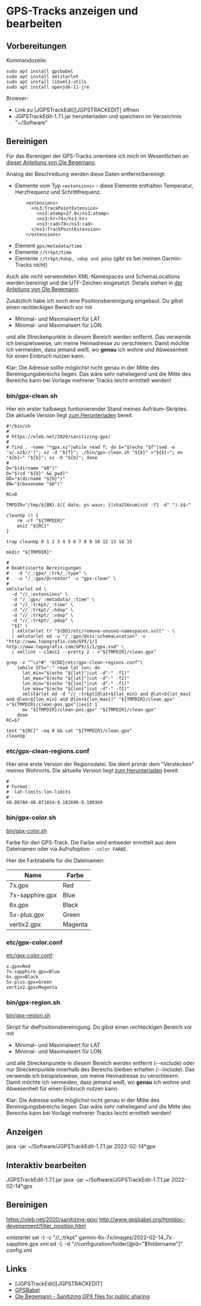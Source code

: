 GPS-Tracks anzeigen und bearbeiten
==================================

Vorbereitungen
--------------

Kommandozeile:

```shell
sudo apt install gpsbabel
sudo apt install xmlstarlet
sudo apt install libxml2-utils
sudo apt install openjdk-11-jre
```

Browser:

- Link zu [JGPSTrackEdit][JGPSTRACKEDIT] öffnen
- JGPSTrackEdit-1.7.1.jar herunterladen und speichern im Verzeichnis "~/Software"

Bereinigen
----------

Für das Berenigen der GPS-Tracks orientiere ich
mich im Wesentlichen an [dieser Anleitung von Ole Begemann][OLEB].

Analog der Beschreibung werden diese Daten entfernt/bereinigt:

- Elemente vom Typ `<extensions>` - diese Elemente enthalten Temperatur, Herzfrequenz und Schrittfrequenz.
    ```
        <extensions>
          <ns3:TrackPointExtension>
            <ns3:atemp>27.0</ns3:atemp>
            <ns3:hr>74</ns3:hr>
            <ns3:cad>78</ns3:cad>
          </ns3:TrackPointExtension>
        </extensions>
    ```
- Element `gpx/metadata/time`
- Elemente `//trkpt/time`
- Elemente `//trkpt/hdop, vdop und pdop` (gibt es bei meinen Garmin-Tracks nicht)

Auch alle nicht verwendeten XML-Namespaces und SchemaLocations werden
bereinigt und die UTF-Zeichen eingesetzt. Details stehen in [der Anleitung von Ole Begemann][OLEB].

Zusätzlich habe ich noch eine Positionsbereinigung eingebaut.
Du gibst einen rechteckigen Bereich vor mit

- Minimal- und Maximalwert für LAT
- Minimal- und Maximalwert für LON

und alle Streckenpunkte in diesem Bereich werden entfernt.
Das verwende ich beispielsweise, um meine Heimadresse zu verschleiern.
Damit möchte ich vermeiden, dass jemand weiß, wo **genau** ich wohne
und Abwesenheit für einen Einbruch nutzen kann.

Klar: Die Adresse sollte möglichst nicht genau in der Mitte des
Bereinigungsbereichs liegen. Das wäre sehr naheliegend und
die Mitte des Bereichs kann bei Vorlage mehrerer Tracks leicht
ermittelt werden!

### bin/gpx-clean.sh

Hier ein erster halbwegs funtionierender Stand
meines Aufräum-Skriptes. Die aktuelle Version
liegt [zum Herunterladen](/bin/gpx-clean.sh) bereit.

```shell
#!/bin/sh
#
# https://oleb.net/2020/sanitizing-gpx/
#
# find . -name "*gpx.xz"|while read f; do b="$(echo "$f"|sed -e 's/.xz$//')"; xz -d "${f}"; ./bin/gpx-clean.sh "${b}" >"${b}~"; mv "${b}~" "${b}"; xz -9 "${b}"; done
#
D="$(dirname "$0")"
D="$(cd "${D}" && pwd)"
DD="$(dirname "${D}")"
BN="$(basename "$0")"

RC=0

TMPDIR="/tmp/${BN}.$({ date; ps waux; }|sha256sum|cut -f1 -d" ").$$~"

cleanUp () {
    rm -rf "${TMPDIR}"
    exit "${RC}"
}

trap cleanUp 0 1 2 3 4 5 6 7 8 9 10 12 13 14 15

mkdir "${TMPDIR}"

#
# Deaktivierte Bereinigungen
#   -d "/_:gpx/_:trk/_:type" \
#   -u "/_:gpx/@creator" -v "gpx-clean" \
#
xmlstarlet ed \
  -d "//_:extensions" \
  -d "/_:gpx/_:metadata/_:time" \
  -d "//_:trkpt/_:time" \
  -d "//_:trkpt/_:hdop" \
  -d "//_:trkpt/_:vdop" \
  -d "//_:trkpt/_:pdop" \
  "$1" \
  | xmlstarlet tr "${DD}/etc/remove-unused-namespaces.xslt" - \
  | xmlstarlet ed -u "/_:gpx/@xsi:schemaLocation" -v "http://www.topografix.com/GPX/1/1 http://www.topografix.com/GPX/1/1/gpx.xsd" \
  | xmllint --c14n11 --pretty 2 - >"${TMPDIR}/clean.gpx"

grep -v "^\s*#" "${DD}/etc/gpx-clean-regions.conf"\
    |while IFS=":" read lat lon; do
      lat_min="$(echo "${lat}"|cut -d"-" -f1)"
      lat_max="$(echo "${lat}"|cut -d"-" -f2)"
      lon_min="$(echo "${lon}"|cut -d"-" -f1)"
      lon_max="$(echo "${lon}"|cut -d"-" -f2)"
      xmlstarlet ed -d "//_:trkpt[@lat>${lat_min} and @lat<${lat_max} and @lon>${lon_min} and @lon<${lon_max}]" "${TMPDIR}/clean.gpx" >"${TMPDIR}/clean-pos.gpx"||exit 1
      mv "${TMPDIR}/clean-pos.gpx" "${TMPDIR}/clean.gpx"
    done
RC=$?

test "${RC}" -eq 0 && cat "${TMPDIR}/clean.gpx"
cleanUp
```

### etc/gpx-clean-regions.conf

Hier eine erste Version der Regionsdatei.
Sie dient primär dem "Verstecken" meines Wohnorts.
Die aktuelle Version liegt [zum Herunterladen](/etc/gpx-clean-regions.conf) bereit.

```
#
# Format:
#  lat-limits:lon-limits
#
48.86784-48.871654:9.182696-9.189369
```

### bin/gpx-color.sh

[bin/gpx-color.sh](/bin/gpx-color.sh)

Farbe für den GPS-Track. Die Farbe wird entweder ermittelt
aus dem Dateinamen oder via Aufrufoption `--color FARBE`.

Hier die Farbtabelle für die Dateinamen:

Name            | Farbe
----------------|-------
7x.gpx          | Red
7x-sapphire.gpx | Blue
6x.gpx          | Black
5x-plus.gpx     | Green
vertix2.gpx     | Magenta

### etc/gpx-color.conf

[etc/gpx-color.conf](/etc/gpx-color.conf):

```
x.gpx=Red
7x-sapphire.gpx=Blue
6x.gpx=Black
5x-plus.gpx=Green
vertix2.gpx=Magenta
```

### bin/gpx-region.sh

[bin/gpx-region.sh](/bin/gpx-region.sh)

Skript für diePositionsbereinigung.
Du gibst einen rechteckigen Bereich vor mit

- Minimal- und Maximalwert für LAT
- Minimal- und Maximalwert für LON

und alle Streckenpunkte in diesem Bereich werden entfernt (--exclude)
oder nur Streckenpunkte innerhalb des Bereichs bleiben erhalten (--include).
Das verwende ich beispielsweise, um meine Heimadresse zu verschleiern.
Damit möchte ich vermeiden, dass jemand weiß, wo **genau** ich wohne
und Abwesenheit für einen Einbruch nutzen kann.

Klar: Die Adresse sollte möglichst nicht genau in der Mitte des
Bereinigungsbereichs liegen. Das wäre sehr naheliegend und
die Mitte des Bereichs kann bei Vorlage mehrerer Tracks leicht
ermittelt werden!

Anzeigen
--------

java -jar ~/Software/JGPSTrackEdit-1.7.1.jar  2022-02-14*gpx

Interaktiv bearbeiten
---------------------
JGPSTrackEdit-1.7.1.jar
java -jar ~/Software/JGPSTrackEdit-1.7.1.jar  2022-02-14*gpx

Bereinigen
----------

https://oleb.net/2020/sanitizing-gpx/
http://www.gpsbabel.org/htmldoc-development/filter_position.html

xmlstarlet sel -t -c "//_:trkpt" garmin-6x-7x/images/2022-02-14_7x-sapphire.gpx
xml ed -L -d "//configuration/folder[@id=\"$foldername\"]" config.xml

Links
-----

- [JGPSTrackEdit][JGPSTRACKEDIT]
- [GPSBabel][GPSBABEL]
- [Ole Begemann - Sanitizing GPX files for public sharing][OLEB]

[GPSBABEL]: http://gpsbabel.org
[JGPSTRACKJEDIT]: https://sourceforge.net/projects/jgpstrackedit/files/binaries/
[OLEB]: https://oleb.net/2020/sanitizing-gpx/
